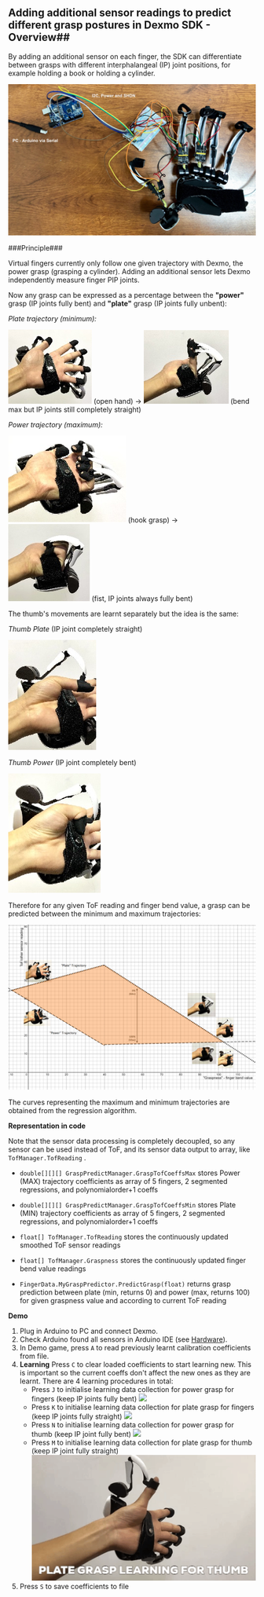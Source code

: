 ## Adding additional sensor readings to predict different grasp postures in Dexmo SDK - Overview##

By adding an additional sensor on each finger, the SDK can differentiate between grasps with different interphalangeal (IP) joint positions, for example holding a book or holding a cylinder.

![](Images/Dexta_overall.png)

###Principle###

Virtual fingers currently only follow one given trajectory with Dexmo, the power grasp (grasping a cylinder). Adding an additional sensor lets Dexmo independently measure finger PIP joints. 

Now any grasp can be expressed as a percentage between the **"power"** grasp (IP joints fully bent) and **"plate"** grasp (IP joints fully unbent):

*Plate trajectory (minimum):*

![](Images/plate_low.JPG) (open hand) ->  ![](Images/plate_high.JPG) (bend max but IP joints still completely straight)

*Power trajectory (maximum):*

![](Images/power_lows.JPG) (hook grasp) -> ![](Images/power_high.JPG) (fist, IP joints always fully bent)

The thumb's movements are learnt separately but the idea is the same:

*Thumb Plate* (IP joint completely straight)

![](Images/plate_thumb_high.JPG)

*Thumb Power* (IP joint completely bent)

![](Images/power_thumb_high.JPG)

Therefore for any given ToF reading and finger bend value, a grasp can be predicted between the minimum and maximum trajectories:

![](Images/desmosgraph.png)

The curves representing the maximum and minimum trajectories are obtained from the regression algorithm. 

**Representation in code**

Note that the sensor data processing is completely decoupled, so any sensor can be used instead of ToF, and its sensor data output to array, like `TofManager.TofReading` .

- `double[][][] GraspPredictManager.GraspTofCoeffsMax` stores Power (MAX) trajectory coefficients as array of 5 fingers, 2 segmented regressions, and polynomialorder+1 coeffs

- `double[][][] GraspPredictManager.GraspTofCoeffsMin` stores Plate (MIN) trajectory coefficients as array of 5 fingers, 2 segmented regressions, and polynomialorder+1 coeffs
- `float[] TofManager.TofReading` stores the continuously updated smoothed ToF sensor readings
- `float[] TofManager.Graspness` stores the continuously updated finger bend value readings
- `FingerData.MyGraspPredictor.PredictGrasp(float)` returns grasp prediction between plate (min, returns 0) and power (max, returns 100) for given graspness value and according to current ToF reading 

**Demo**

1. Plug in Arduino to PC and connect Dexmo.
2. Check Arduino found all sensors in Arduino IDE (see [Hardware](TofHardware.md)).
3. In Demo game, press `A` to read previously learnt calibration coefficients from file.
4. **Learning** Press `C` to clear loaded coefficients to start learning new. This is important so the current coeffs don't affect the new ones as they are learnt. There are 4 learning procedures in total:
	- Press `J` to initialise learning data collection for power grasp for fingers (keep IP joints fully bent)
	![](Images/powergrasp.gif)
	- Press `K` to initialise learning data collection for plate grasp for fingers (keep IP joints fully straight)
	![](Images/plategrasp.gif)
	- Press `N` to initialise learning data collection for power grasp for thumb (keep IP joint fully bent)
	![](Images/powergraspthumb.gif)
	- Press `M` to initialise learning data collection for plate grasp for thumb (keep IP joint fully straight)
	![](Images/plategraspthumb.gif)
4. Press `S` to save coefficients to file 